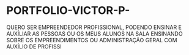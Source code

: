 # PORTFOLIO-VICTOR-P-
QUERO SER EMPREENDEDOR PROFISSIONAL, PODENDO ENSINAR E AUXÍLIAR AS PESSOAS OU OS MEUS ALUNOS NA SALA ENSINANDO SOBRE OS EMPREENDIMENTOS OU ADMINISTRAÇÃO GERAL COM AUXÍLIO DE PROFISSI
